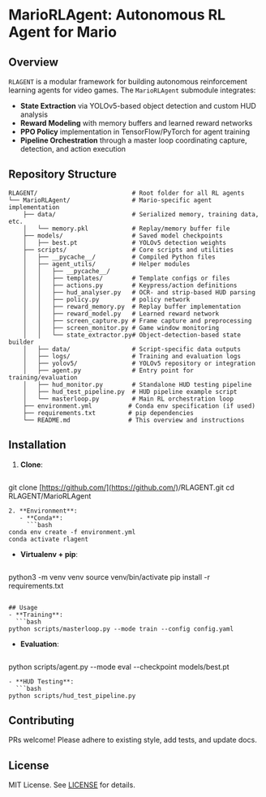 # MarioRLAgent: Autonomous RL Agent for Mario

## Overview

`RLAGENT` is a modular framework for building autonomous reinforcement learning agents for video games. The `MarioRLAgent` submodule integrates:

* **State Extraction** via YOLOv5-based object detection and custom HUD analysis
* **Reward Modeling** with memory buffers and learned reward networks
* **PPO Policy** implementation in TensorFlow/PyTorch for agent training
* **Pipeline Orchestration** through a master loop coordinating capture, detection, and action execution

## Repository Structure

```
RLAGENT/                          # Root folder for all RL agents
└── MarioRLAgent/                 # Mario-specific agent implementation
    ├── data/                     # Serialized memory, training data, etc.
    │   └── memory.pkl            # Replay/memory buffer file
    ├── models/                   # Saved model checkpoints
    │   ├── best.pt               # YOLOv5 detection weights
    ├── scripts/                  # Core scripts and utilities
    │   ├── __pycache__/          # Compiled Python files
    │   ├── agent_utils/          # Helper modules
    │   │   ├── __pycache__/
    │   │   ├── templates/        # Template configs or files
    │   │   ├── actions.py        # Keypress/action definitions
    │   │   ├── hud_analyser.py   # OCR- and strip-based HUD parsing
    │   │   ├── policy.py         # policy network
    │   │   ├── reward_memory.py  # Replay buffer implementation
    │   │   ├── reward_model.py   # Learned reward network
    │   │   ├── screen_capture.py # Frame capture and preprocessing
    │   │   ├── screen_monitor.py # Game window monitoring
    │   │   └── state_extractor.py# Object-detection-based state builder
    │   ├── data/                 # Script-specific data outputs
    │   ├── logs/                 # Training and evaluation logs
    │   ├── yolov5/               # YOLOv5 repository or integration
    │   ├── agent.py              # Entry point for training/evaluation
    │   ├── hud_monitor.py        # Standalone HUD testing pipeline
    │   ├── hud_test_pipeline.py  # HUD pipeline example script
    │   └── masterloop.py         # Main RL orchestration loop
    ├── environment.yml          # Conda env specification (if used)
    ├── requirements.txt         # pip dependencies
    └── README.md                # This overview and instructions
```

## Installation

1. **Clone**:

   ```bash
   ```

git clone [https://github.com/](https://github.com/)<username>/RLAGENT.git
cd RLAGENT/MarioRLAgent

````
2. **Environment**:
   - **Conda**:
     ```bash
conda env create -f environment.yml
conda activate rlagent
````

* **Virtualenv + pip**:

  ```bash
  ```

python3 -m venv venv
source venv/bin/activate
pip install -r requirements.txt

````

## Usage
- **Training**:
  ```bash
python scripts/masterloop.py --mode train --config config.yaml
````

* **Evaluation**:

  ```bash
  ```

python scripts/agent.py --mode eval --checkpoint models/best.pt

````
- **HUD Testing**:
  ```bash
python scripts/hud_test_pipeline.py
````

## Contributing

PRs welcome! Please adhere to existing style, add tests, and update docs.

## License

MIT License. See [LICENSE](LICENSE) for details.
